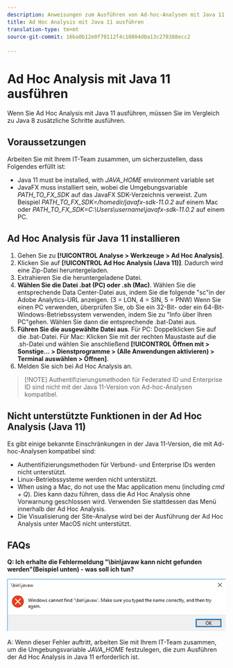 ```yaml
---
description: Anweisungen zum Ausführen von Ad-hoc-Analysen mit Java 11.
title: Ad Hoc Analysis mit Java 11 ausführen
translation-type: tm+mt
source-git-commit: 16ba0b12e0f70112f4c10804d0a13c278388ecc2

---
```



# Ad Hoc Analysis mit Java 11 ausführen

Wenn Sie Ad Hoc Analysis mit Java 11 ausführen, müssen Sie im Vergleich zu Java 8 zusätzliche Schritte ausführen.

## Voraussetzungen

Arbeiten Sie mit Ihrem IT-Team zusammen, um sicherzustellen, dass Folgendes erfüllt ist:

* Java 11 must be installed, with *JAVA_HOME* environment variable set
* JavaFX muss installiert sein, wobei die Umgebungsvariable *PATH_TO_FX_SDK* auf das JavaFX SDK-Verzeichnis verweist. Zum Beispiel *PATH_TO_FX_SDK=/homedir/javafx-sdk-11.0.2* auf einem Mac oder *PATH_TO_FX_SDK=C:\Users\username\javafx-sdk-11.0.2* auf einem PC.

## Ad Hoc Analysis für Java 11 installieren

1. Gehen Sie zu **[!UICONTROL Analyse &gt; Werkzeuge &gt; Ad Hoc Analysis]**.
1. Klicken Sie auf **[!UICONTROL Ad Hoc Analysis (Java 11)]**. Dadurch wird eine Zip-Datei heruntergeladen.
1. Extrahieren Sie die heruntergeladene Datei.
1. **Wählen Sie die Datei .bat (PC) oder .sh (Mac)**. Wählen Sie die entsprechende Data Center-Datei aus, indem Sie die folgende "sc"in der Adobe Analytics-URL anzeigen. (3 = LON, 4 = SIN, 5 = PNW) Wenn Sie einen PC verwenden, überprüfen Sie, ob Sie ein 32-Bit- oder ein 64-Bit-Windows-Betriebssystem verwenden, indem Sie zu "Info über Ihren PC"gehen. Wählen Sie dann die entsprechende .bat-Datei aus.
1. **Führen Sie die ausgewählte Datei aus**. Für PC: Doppelklicken Sie auf die .bat-Datei. Für Mac: Klicken Sie mit der rechten Maustaste auf die .sh-Datei und wählen Sie anschließend **[!UICONTROL Öffnen mit &gt; Sonstige...  &gt; Dienstprogramme &gt; (Alle Anwendungen aktivieren) &gt; Terminal auswählen &gt; Öffnen]**.
1. Melden Sie sich bei Ad Hoc Analysis an.

> [!NOTE] Authentifizierungsmethoden für Federated ID und Enterprise ID sind nicht mit der Java 11-Version von Ad-hoc-Analysen kompatibel.

## Nicht unterstützte Funktionen in der Ad Hoc Analysis (Java 11)

Es gibt einige bekannte Einschränkungen in der Java 11-Version, die mit Ad-hoc-Analysen kompatibel sind:

* Authentifizierungsmethoden für Verbund- und Enterprise IDs werden nicht unterstützt.
* Linux-Betriebssysteme werden nicht unterstützt.
* When using a Mac, do not use the Mac application menu (including *cmd + Q*). Dies kann dazu führen, dass die Ad Hoc Analysis ohne Vorwarnung geschlossen wird. Verwenden Sie stattdessen das Menü innerhalb der Ad Hoc Analysis.
* Die Visualisierung der Site-Analyse wird bei der Ausführung der Ad Hoc Analysis unter MacOS nicht unterstützt.

## FAQs

**Q: Ich erhalte die Fehlermeldung "\bin\javaw kann nicht gefunden werden"(Beispiel unten) - was soll ich tun?**

![](/help/analyze/ad-hoc-analysis/assets/error-java.png)

A: Wenn dieser Fehler auftritt, arbeiten Sie mit Ihrem IT-Team zusammen, um die Umgebungsvariable *JAVA_HOME* festzulegen, die zum Ausführen der Ad Hoc Analysis in Java 11 erforderlich ist.
